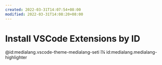 ```yaml
---
created: 2022-03-31T14:07:54+08:00
modified: 2022-03-31T14:08:20+08:00
---
```


# Install VSCode Extensions by ID

@id:medialang.vscode-theme-medialang-seti
ï¼ id:medialang.medialang-highlighter
